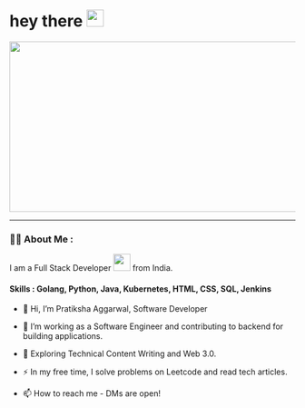 <!--<div id="header" align="center">
  <img src="https://media.giphy.com/media/M9gbBd9nbDrOTu1Mqx/giphy.gif" width="100"/>
</div>

<div id="badges"align="center">
  <a href="https://www.linkedin.com/in/pratiksha-aggarwal-a69b67146/">
    <img src="https://img.shields.io/badge/LinkedIn-blue?style=for-the-badge&logo=linkedin&logoColor=white" alt="LinkedIn Badge"/>
  </a>
  <a href="https://twitter.com/Pratikshaaggar5">
    <img src="https://img.shields.io/badge/Twitter-blue?style=for-the-badge&logo=twitter&logoColor=white" alt="Twitter Badge"/>
  </a>
</div>-->

<h1>
  hey there
  <img src="https://media.giphy.com/media/hvRJCLFzcasrR4ia7z/giphy.gif" width="30px"/>
</h1>

<div align="center">
  <img src="https://media.giphy.com/media/v1.Y2lkPTc5MGI3NjExNTE3NmI3ODIzOWJhNzI5MTFkZTgwZDk0NWQ5NjlkNGYxNTYwMTE5MSZjdD1n/L1R1tvI9svkIWwpVYr/giphy.gif" width="1000" height="300"/>
</div>

---

### :woman_technologist: About Me :
I am a Full Stack Developer <img src="https://media.giphy.com/media/WUlplcMpOCEmTGBtBW/giphy.gif" width="30"> from India.
#### Skills : Golang, Python, Java, Kubernetes, HTML, CSS, SQL, Jenkins
- 👋 Hi, I’m Pratiksha Aggarwal, Software Developer
- :telescope: I’m working as a Software Engineer and contributing to backend for building applications.

- :seedling: Exploring Technical Content Writing and Web 3.0.

- :zap: In my free time, I solve problems on Leetcode and read tech articles.
- 📫 How to reach me - DMs are open!
<!--
**pratu098/pratu098** is a ✨ _special_ ✨ repository because its `README.md` (this file) appears on your GitHub profile.

Here are some ideas to get you started:

- 🔭 I’m currently working on ...
- 🌱 I’m currently learning ...
- 👯 I’m looking to collaborate on ...
- 🤔 I’m looking for help with ...
- 💬 Ask me about ...
- 📫 How to reach me: ...
- 😄 Pronouns: ...
- ⚡ Fun fact: ...
-->
